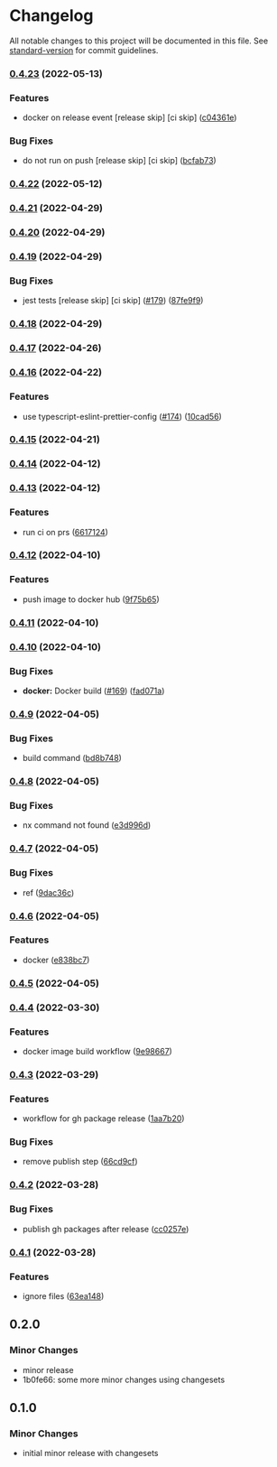# Changelog

All notable changes to this project will be documented in this file. See [standard-version](https://github.com/conventional-changelog/standard-version) for commit guidelines.

### [0.4.23](https://github.com/vsramalwan/sample-monorepo/compare/0.4.22...0.4.23) (2022-05-13)


### Features

* docker on release event  [release skip] [ci skip] ([c04361e](https://github.com/vsramalwan/sample-monorepo/commit/c04361e695f5b97a32eb0a34dbccad38e701eef7))


### Bug Fixes

* do not run on push [release skip] [ci skip] ([bcfab73](https://github.com/vsramalwan/sample-monorepo/commit/bcfab738603753d30b154bc787f53c2886143ea8))

### [0.4.22](https://github.com/vsramalwan/sample-monorepo/compare/0.4.21...0.4.22) (2022-05-12)

### [0.4.21](https://github.com/vsramalwan/sample-monorepo/compare/0.4.20...0.4.21) (2022-04-29)

### [0.4.20](https://github.com/vsramalwan/sample-monorepo/compare/0.4.19...0.4.20) (2022-04-29)

### [0.4.19](https://github.com/vsramalwan/sample-monorepo/compare/0.4.18...0.4.19) (2022-04-29)


### Bug Fixes

* jest tests [release skip] [ci skip] ([#179](https://github.com/vsramalwan/sample-monorepo/issues/179)) ([87fe9f9](https://github.com/vsramalwan/sample-monorepo/commit/87fe9f97f3119b63fe091b65e431d9070f575e5a))

### [0.4.18](https://github.com/vsramalwan/sample-monorepo/compare/0.4.17...0.4.18) (2022-04-29)

### [0.4.17](https://github.com/vsramalwan/sample-monorepo/compare/0.4.16...0.4.17) (2022-04-26)

### [0.4.16](https://github.com/vsramalwan/sample-monorepo/compare/0.4.15...0.4.16) (2022-04-22)


### Features

* use typescript-eslint-prettier-config ([#174](https://github.com/vsramalwan/sample-monorepo/issues/174)) ([10cad56](https://github.com/vsramalwan/sample-monorepo/commit/10cad566bbdc53ed19cfd6f5b5f18a1ef7316e40))

### [0.4.15](https://github.com/vsramalwan/sample-monorepo/compare/0.4.14...0.4.15) (2022-04-21)

### [0.4.14](https://github.com/vsramalwan/sample-monorepo/compare/0.4.13...0.4.14) (2022-04-12)

### [0.4.13](https://github.com/vsramalwan/sample-monorepo/compare/0.4.12...0.4.13) (2022-04-12)


### Features

* run ci on prs ([6617124](https://github.com/vsramalwan/sample-monorepo/commit/6617124c3f1e6cf045fb9ea203388122497f8d17))

### [0.4.12](https://github.com/vsramalwan/sample-monorepo/compare/0.4.11...0.4.12) (2022-04-10)


### Features

* push image to docker hub ([9f75b65](https://github.com/vsramalwan/sample-monorepo/commit/9f75b65869576af741bac0670e592c1a4a6bfd32))

### [0.4.11](https://github.com/vsramalwan/sample-monorepo/compare/0.4.10...0.4.11) (2022-04-10)

### [0.4.10](https://github.com/vsramalwan/sample-monorepo/compare/0.4.9...0.4.10) (2022-04-10)


### Bug Fixes

* **docker:** Docker build ([#169](https://github.com/vsramalwan/sample-monorepo/issues/169)) ([fad071a](https://github.com/vsramalwan/sample-monorepo/commit/fad071acdb50288f69d32e750aaed00629834fcd))

### [0.4.9](https://github.com/vsramalwan/sample-monorepo/compare/0.4.8...0.4.9) (2022-04-05)


### Bug Fixes

* build command ([bd8b748](https://github.com/vsramalwan/sample-monorepo/commit/bd8b74801b19389cdd619d92119e0fa6bd1fecc8))

### [0.4.8](https://github.com/vsramalwan/sample-monorepo/compare/0.4.7...0.4.8) (2022-04-05)


### Bug Fixes

* nx command not found ([e3d996d](https://github.com/vsramalwan/sample-monorepo/commit/e3d996dee6c9f8259a47729005249f6fc5c657b5))

### [0.4.7](https://github.com/vsramalwan/sample-monorepo/compare/0.4.6...0.4.7) (2022-04-05)


### Bug Fixes

* ref ([9dac36c](https://github.com/vsramalwan/sample-monorepo/commit/9dac36ccf2c627a511be795eb34fc673f6aea3fe))

### [0.4.6](https://github.com/vsramalwan/sample-monorepo/compare/0.4.5...0.4.6) (2022-04-05)


### Features

* docker ([e838bc7](https://github.com/vsramalwan/sample-monorepo/commit/e838bc7189fa571dbe516fe308f25f349a68ae0c))

### [0.4.5](https://github.com/vsramalwan/sample-monorepo/compare/0.4.4...0.4.5) (2022-04-05)

### [0.4.4](https://github.com/vsramalwan/sample-monorepo/compare/0.4.3...0.4.4) (2022-03-30)


### Features

* docker image build workflow ([9e98667](https://github.com/vsramalwan/sample-monorepo/commit/9e98667e87a68259a5883e0b5a10669905a6eeaf))

### [0.4.3](https://github.com/vsramalwan/sample-monorepo/compare/0.4.2...0.4.3) (2022-03-29)


### Features

* workflow for gh package release ([1aa7b20](https://github.com/vsramalwan/sample-monorepo/commit/1aa7b2074f9432b7eeb83d6e3c646a51004f961c))


### Bug Fixes

* remove publish step ([66cd9cf](https://github.com/vsramalwan/sample-monorepo/commit/66cd9cfb8cbbd95c850dd55b077d2a6cb40f099f))

### [0.4.2](https://github.com/vsramalwan/sample-monorepo/compare/v0.4.1...v0.4.2) (2022-03-28)


### Bug Fixes

* publish gh packages after release ([cc0257e](https://github.com/vsramalwan/sample-monorepo/commit/cc0257ea6d542e2e3e92ba11a4d26ec048229f16))

### [0.4.1](https://github.com/vsramalwan/sample-monorepo/compare/v0.4.0...v0.4.1) (2022-03-28)


### Features

* ignore files ([63ea148](https://github.com/vsramalwan/sample-monorepo/commit/63ea14898d1c893f96501838497698a085631f5f))

## 0.2.0

### Minor Changes

- minor release
- 1b0fe66: some more minor changes using changesets

## 0.1.0

### Minor Changes

- initial minor release with changesets
